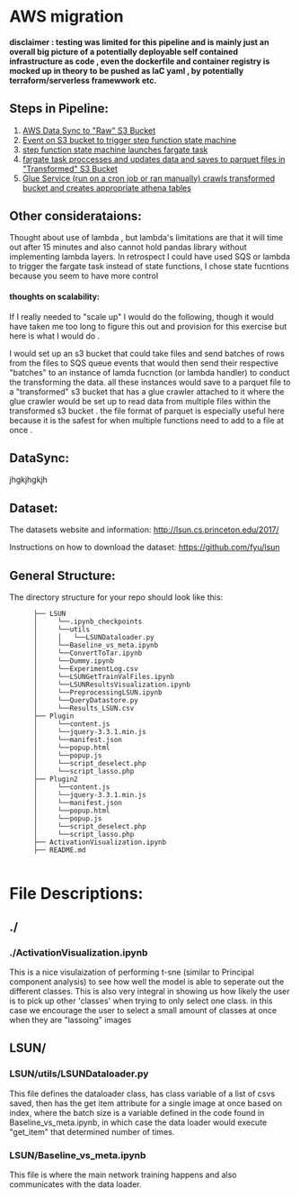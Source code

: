 # AWS migration 


#### disclaimer : testing was limited for this pipeline and is mainly just an overall big picture of a potentially deployable self contained infrastructure as code , even the dockerfile and container registry is mocked up in theory to be pushed as IaC yaml , by potentially terraform/serverless framewwork etc.

## Steps in Pipeline:
1. [AWS Data Sync to "Raw" S3 Bucket](README.md#DataSync)
2. [Event on S3 bucket to trigger step function state machine](README.md#Dataset)
3. [step function state machine launches fargate task](README.md#File-Descriptions)
4. [fargate task proccesses and updates data and saves to parquet files in "Transformed" S3 Bucket](README.md#LSUN)
5. [Glue Service (run on a cron job or ran manually) crawls transformed bucket and creates appropriate athena tables](README.md#Plugin)

## Other considerataions:

Thought about use of lambda , but lambda's limitations are that it will time out after 15 minutes and also cannot hold pandas library without implementing lambda layers. In retrospect I could have used SQS or lambda to trigger the fargate task instead of state functions, I chose state fucntions because you seem to have more control

#### thoughts on scalability:
If I really needed to "scale up" I would do the following, though it would have taken me too long to figure this out and provision for this exercise but here is what I would do .

I would set up an s3 bucket that could take files and send batches of rows from the files to SQS queue events that would then send their respective "batches" to an instance of lamda fucnction (or lambda handler) to conduct the transforming the data. all these instances would save to a parquet file to a "transformed" s3 bucket that has a glue crawler attached to it where the glue crawler would be set up to read data from multiple files within the transformed s3 bucket . the file format of parquet is especially useful here because it is the safest for when multiple functions need to add to a file at once .



## DataSync:

jhgkjhgkjh

## Dataset:

The datasets website and information:
http://lsun.cs.princeton.edu/2017/

Instructions on how to download the dataset:
https://github.com/fyu/lsun



## General Structure:

The directory structure for your repo should look like this:
```
      ├── LSUN
      │     └──.ipynb_checkpoints
      │     └──utils
      │     │   └──LSUNDataloader.py
      │     └──Baseline_vs_meta.ipynb
      │     └──ConvertToTar.ipynb
      │     └──Dummy.ipynb
      │     └──ExperimentLog.csv
      │     └──LSUNGetTrainValFiles.ipynb
      │     └──LSUNResultsVisualization.ipynb
      │     └──PreprocessingLSUN.ipynb
      │     └──QueryDatastore.py
      │     └──Results_LSUN.csv
      ├── Plugin 
      │     └──content.js
      │     └──jquery-3.3.1.min.js	
      │     └──manifest.json
      │     └──popup.html
      │     └──popup.js
      │     └──script_deselect.php
      │     └──script_lasso.php
      ├── Plugin2
      │     └──content.js
      │     └──jquery-3.3.1.min.js	
      │     └──manifest.json
      │     └──popup.html
      │     └──popup.js
      │     └──script_deselect.php
      │     └──script_lasso.php
      ├── ActivationVisualization.ipynb
      ├── README.md 
      
```
      

# File Descriptions: 
## ./
### ./ActivationVisualization.ipynb
This is a nice visulaization of performing t-sne (similar to Principal component analysis) to see how well the model is able to seperate out the different classes. This is also very integral in showing us how likely the user is to pick up other 'classes' when trying to only select one class. in this case we encourage the user to select a small amount of classes at once when they are "lassoing" images

## LSUN/
### LSUN/utils/LSUNDataloader.py
This file defines the dataloader class, has class variable of a list of csvs saved, then has the get item attribute for a single image at once based on index, where the batch size is a variable defined in the code found in Baseline_vs_meta.ipynb, in which case the data loader would execute "get_item" that determined number of times.

### LSUN/Baseline_vs_meta.ipynb
This file is where the main network training happens and also communicates with the data loader. 
